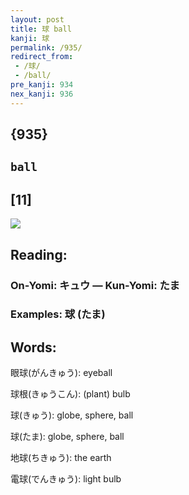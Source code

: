 ```yaml
---
layout: post
title: 球 ball
kanji: 球
permalink: /935/
redirect_from:
 - /球/
 - /ball/
pre_kanji: 934
nex_kanji: 936
---
```


## {935}

## `ball`

## [11]

<div class="stroke"><img src="E79083.png" /></div>

## Reading:

### On-Yomi: キュウ &mdash; Kun-Yomi: たま

### Examples: 球 (たま)

## Words:

眼球(がんきゅう): eyeball

球根(きゅうこん): (plant) bulb

球(きゅう): globe, sphere, ball

球(たま): globe, sphere, ball

地球(ちきゅう): the earth

電球(でんきゅう): light bulb
